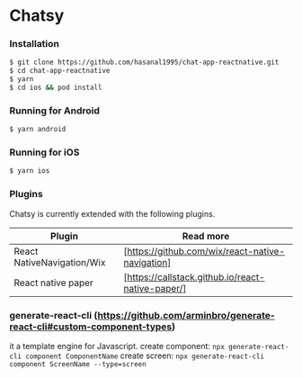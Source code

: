 # Chatsy
### Installation
```sh
$ git clone https://github.com/hasanal1995/chat-app-reactnative.git
$ cd chat-app-reactnative
$ yarn
$ cd ios && pod install
```
### Running for Android
```sh
$ yarn android
```
### Running for iOS
```sh
$ yarn ios
```
### Plugins

Chatsy is currently extended with the following plugins.

| Plugin | Read more |
| ------ | ------ |
| React NativeNavigation/Wix | [https://github.com/wix/react-native-navigation]
| React native paper | [https://callstack.github.io/react-native-paper/]
### generate-react-cli (https://github.com/arminbro/generate-react-cli#custom-component-types)
it a template engine for Javascript.
create component: ```npx generate-react-cli component ComponentName```
create screen: ```npx generate-react-cli component ScreenName --type=screen```
